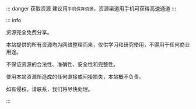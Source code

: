 ::: danger 获取资源
建议用`手机保存资源`，资源渠道用手机可获得高速通道
:::

::: info

资源完全免费分享。

本站提供的所有资源均为网络整理而来，仅供学习和研究使用，不得用于任何商业用途。

不保证资源的合法性、准确性、安全性和完整性。

使用本站资源所造成的任何直接或间接损失，本站概不负责。

如有侵权，请联系，我们将尽快处理。

:::
